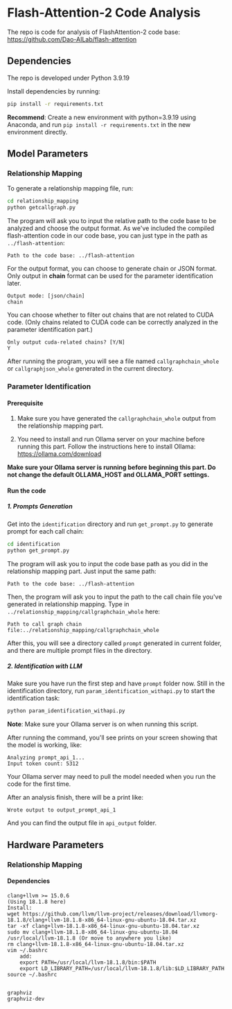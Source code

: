 # Flash-Attention-2 Code Analysis

The repo is code for analysis of FlashAttention-2 code base: https://github.com/Dao-AILab/flash-attention

## Dependencies

The repo is developed under Python 3.9.19

Install dependencies by running:

```sh {"id":"01J91W36QY9G7ZVW4BSSQ5Y7XB"}
pip install -r requirements.txt
```

**Recommend**: Create a new environment with python=3.9.19 using Anaconda, and run `pip install -r requirements.txt` in the new environment directly.


## Model Parameters
### Relationship Mapping
To generate a relationship mapping file, run:

```sh
cd relationship_mapping
python getcallgraph.py
```

The program will ask you to input the relative path to the code base to be analyzed and choose the output format.
As we've included the compiled flash-attention code in our code base, you can just type in the path as `../flash-attention`:
```plaintext
Path to the code base: ../flash-attention
```

For the output format, you can choose to generate chain or JSON format. Only output in **chain** format can be used for the parameter identification later.
```plaintext
Output mode: [json/chain]
chain
```

You can choose whether to filter out chains that are not related to CUDA code. (Only chains related to CUDA code can be correctly analyzed in the parameter identification part.)
```plaintext
Only output cuda-related chains? [Y/N]
Y
```

After running the program, you will see a file named `callgraphchain_whole` or `callgraphjson_whole` generated in the current directory.


### Parameter Identification
#### Prerequisite
1. Make sure you have generated the `callgraphchain_whole` output from the relationship mapping part.

2. You need to install and run Ollama server on your machine before running this part.
Follow the instructions here to install Ollama: https://ollama.com/download

**Make sure your Ollama server is running before beginning this part. Do not change the default OLLAMA_HOST and OLLAMA_PORT settings.**

#### Run the code
##### 1. Prompts Generation
Get into the `identification` directory and run `get_prompt.py` to generate prompt for each call chain:
```sh
cd identification
python get_prompt.py
```

The program will ask you to input the code base path as you did in the relationship mapping part. Just input the same path:
```plaintext
Path to the code base: ../flash-attention
```

Then, the program will ask you to input the path to the call chain file you've generated in relationship mapping. Type in `../relationship_mapping/callgraphchain_whole` here:
```plaintext
Path to call graph chain file:../relationship_mapping/callgraphchain_whole
```

After this, you will see a directory called `prompt` generated in current folder, and there are multiple prompt files in the directory.


##### 2. Identification with LLM
Make sure you have run the first step and have `prompt` folder now.
Still in the identification directory, run `param_identification_withapi.py` to start the identification task:
```sh
python param_identification_withapi.py
```
**Note**: Make sure your Ollama server is on when running this script.


After running the command, you'll see prints on your screen showing that the model is working, like:
```plaintext
Analyzing prompt_api_1...
Input token count: 5312
```

Your Ollama server may need to pull the model needed when you run the code for the first time.

After an analysis finish, there will be a print like:
```plaintext
Wrote output to output_prompt_api_1
```

And you can find the output file in `api_output` folder.


## Hardware Parameters
### Relationship Mapping
#### Dependencies
```plaintext
clang+llvm >= 15.0.6
(Using 18.1.8 here)
Install:
wget https://github.com/llvm/llvm-project/releases/download/llvmorg-18.1.8/clang+llvm-18.1.8-x86_64-linux-gnu-ubuntu-18.04.tar.xz
tar -xf clang+llvm-18.1.8-x86_64-linux-gnu-ubuntu-18.04.tar.xz
sudo mv clang+llvm-18.1.8-x86_64-linux-gnu-ubuntu-18.04 /usr/local/llvm-18.1.8 (Or move to anywhere you like)
rm clang+llvm-18.1.8-x86_64-linux-gnu-ubuntu-18.04.tar.xz
vim ~/.bashrc
    add:
    export PATH=/usr/local/llvm-18.1.8/bin:$PATH
    export LD_LIBRARY_PATH=/usr/local/llvm-18.1.8/lib:$LD_LIBRARY_PATH
source ~/.bashrc


graphviz
graphviz-dev
```
